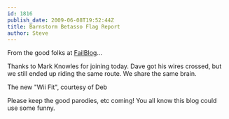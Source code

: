 ```yaml
---
id: 1816
publish_date: 2009-06-08T19:52:44Z
title: Barnstorm Betasso Flag Report
author: Steve
---
```

  
From the good folks at [FailBlog](http://failblog.org/)...

Thanks to Mark Knowles for joining today. Dave got his wires crossed, but we still ended up riding the same route. We share the same brain.

  
The new "Wii Fit", courtesy of Deb

Please keep the good parodies, etc coming! You all know this blog could use some funny.